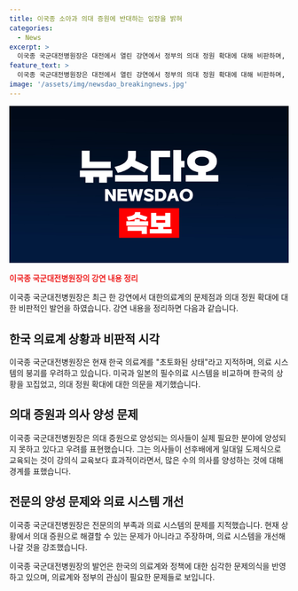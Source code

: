 ```yaml
---
title: 이국종 소아과 의대 증원에 반대하는 입장을 밝혀
categories:
  - News
excerpt: >
  이국종 국군대전병원장은 대전에서 열린 강연에서 정부의 의대 정원 확대에 대해 비판하며, 한국의 필수의료 상태를 초토화되었다고 지적했다. 그는 의료계의 문제점을 지적하면서, 의대 확대가 해결책이 아니라고 주장했으며, 교육 방식과 전문의 양성에 대한 우려도 표명했다. 미국과의 비교를 통해 한국의 필수의료 붕괴를 지적하고, 전문의 부족 문제를 심각하게 경고했다. 이는 그의 실력과 전문성을 감안할 때, 의료계의 심각한 문제에 대한 심각한 경고로 받아들여질 것으로 보인다.
feature_text: >
  이국종 국군대전병원장은 대전에서 열린 강연에서 정부의 의대 정원 확대에 대해 비판하며, 한국의 필수의료 상태를 초토화되었다고 지적했다. 그는 의료계의 문제점을 지적하면서, 의대 확대가 해결책이 아니라고 주장했으며, 교육 방식과 전문의 양성에 대한 우려도 표명했다. 미국과의 비교를 통해 한국의 필수의료 붕괴를 지적하고, 전문의 부족 문제를 심각하게 경고했다. 이는 그의 실력과 전문성을 감안할 때, 의료계의 심각한 문제에 대한 심각한 경고로 받아들여질 것으로 보인다.
image: '/assets/img/newsdao_breakingnews.jpg'
---
```


<p><img src="/assets/img/newsdao_breakingnews.jpg" alt="implanttips 속보" /></p>

<p><b><span style="color: #ee2323;">이국종 국군대전병원장의 강연 내용 정리</span></b></p>

<p>이국종 국군대전병원장은 최근 한 강연에서 대한의료계의 문제점과 의대 정원 확대에 대한 비판적인 발언을 하였습니다. 강연 내용을 정리하면 다음과 같습니다.</p>

<h2 data-ke-size="size26">한국 의료계 상황과 비판적 시각</h2>

<p>이국종 국군대전병원장은 현재 한국 의료계를 "초토화된 상태"라고 지적하며, 의료 시스템의 붕괴를 우려하고 있습니다. 미국과 일본의 필수의료 시스템을 비교하며 한국의 상황을 꼬집었고, 의대 정원 확대에 대한 의문을 제기했습니다.</p>

<h2 data-ke-size="size26">의대 증원과 의사 양성 문제</h2>

<p>이국종 국군대전병원장은 의대 증원으로 양성되는 의사들이 실제 필요한 분야에 양성되지 못하고 있다고 우려를 표현했습니다. 그는 의사들이 선후배에게 일대일 도제식으로 교육되는 것이 강의식 교육보다 효과적이라면서, 많은 수의 의사를 양성하는 것에 대해 경계를 표했습니다.</p>

<h2 data-ke-size="size26">전문의 양성 문제와 의료 시스템 개선</h2>

<p>이국종 국군대전병원장은 전문의의 부족과 의료 시스템의 문제를 지적했습니다. 현재 상황에서 의대 증원으로 해결할 수 있는 문제가 아니라고 주장하며, 의료 시스템을 개선해 나갈 것을 강조했습니다.</p>

<p>이국종 국군대전병원장의 발언은 한국의 의료계와 정책에 대한 심각한 문제의식을 반영하고 있으며, 의료계와 정부의 관심이 필요한 문제들로 보입니다.</p>

